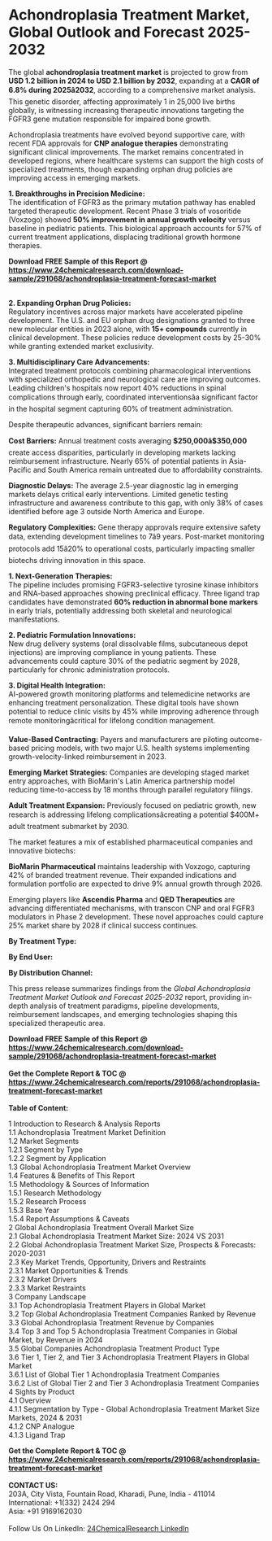 <h1>Achondroplasia Treatment Market, Global Outlook and Forecast 2025-2032</h1><p>The global <strong>achondroplasia treatment market</strong> is projected to grow from <strong>USD 1.2 billion in 2024 to USD 2.1 billion by 2032</strong>, expanding at a <strong>CAGR of 6.8% during 2025â2032</strong>, according to a comprehensive market analysis. This genetic disorder, affecting approximately 1 in 25,000 live births globally, is witnessing increasing therapeutic innovations targeting the FGFR3 gene mutation responsible for impaired bone growth.</p><p>Achondroplasia treatments have evolved beyond supportive care, with recent FDA approvals for <strong>CNP analogue therapies</strong> demonstrating significant clinical improvements. The market remains concentrated in developed regions, where healthcare systems can support the high costs of specialized treatments, though expanding orphan drug policies are improving access in emerging markets.</p><p><strong>1. Breakthroughs in Precision Medicine:</strong><br>
The identification of FGFR3 as the primary mutation pathway has enabled targeted therapeutic development. Recent Phase 3 trials of vosoritide (Voxzogo) showed <strong>50% improvement in annual growth velocity</strong> versus baseline in pediatric patients. This biological approach accounts for 57% of current treatment applications, displacing traditional growth hormone therapies.</p><div><b>Download FREE Sample of this Report @ 
            <a href="https://www.24chemicalresearch.com/download-sample/291068/achondroplasia-treatment-forecast-market">
            https://www.24chemicalresearch.com/download-sample/291068/achondroplasia-treatment-forecast-market</a></b></div><br><p><strong>2. Expanding Orphan Drug Policies:</strong><br>
Regulatory incentives across major markets have accelerated pipeline development. The U.S. and EU orphan drug designations granted to three new molecular entities in 2023 alone, with <strong>15+ compounds</strong> currently in clinical development. These policies reduce development costs by 25-30% while granting extended market exclusivity.</p><p><strong>3. Multidisciplinary Care Advancements:</strong><br>
Integrated treatment protocols combining pharmacological interventions with specialized orthopedic and neurological care are improving outcomes. Leading children's hospitals now report 40% reductions in spinal complications through early, coordinated interventionsâa significant factor in the hospital segment capturing 60% of treatment administration.</p><p>Despite therapeutic advances, significant barriers remain:</p><p><strong>Cost Barriers:</strong> Annual treatment costs averaging <strong>$250,000â$350,000</strong> create access disparities, particularly in developing markets lacking reimbursement infrastructure. Nearly 65% of potential patients in Asia-Pacific and South America remain untreated due to affordability constraints.</p><p><strong>Diagnostic Delays:</strong> The average 2.5-year diagnostic lag in emerging markets delays critical early interventions. Limited genetic testing infrastructure and awareness contribute to this gap, with only 38% of cases identified before age 3 outside North America and Europe.</p><p><strong>Regulatory Complexities:</strong> Gene therapy approvals require extensive safety data, extending development timelines to 7â9 years. Post-market monitoring protocols add 15â20% to operational costs, particularly impacting smaller biotechs driving innovation in this space.</p><p><strong>1. Next-Generation Therapies:</strong><br>
The pipeline includes promising FGFR3-selective tyrosine kinase inhibitors and RNA-based approaches showing preclinical efficacy. Three ligand trap candidates have demonstrated <strong>60% reduction in abnormal bone markers</strong> in early trials, potentially addressing both skeletal and neurological manifestations.</p><p><strong>2. Pediatric Formulation Innovations:</strong><br>
New drug delivery systems (oral dissolvable films, subcutaneous depot injections) are improving compliance in young patients. These advancements could capture 30% of the pediatric segment by 2028, particularly for chronic administration protocols.</p><p><strong>3. Digital Health Integration:</strong><br>
AI-powered growth monitoring platforms and telemedicine networks are enhancing treatment personalization. These digital tools have shown potential to reduce clinic visits by 45% while improving adherence through remote monitoringâcritical for lifelong condition management.</p><p><strong>Value-Based Contracting:</strong> Payers and manufacturers are piloting outcome-based pricing models, with two major U.S. health systems implementing growth-velocity-linked reimbursement in 2023.</p><p><strong>Emerging Market Strategies:</strong> Companies are developing staged market entry approaches, with BioMarin's Latin America partnership model reducing time-to-access by 18 months through parallel regulatory filings.</p><p><strong>Adult Treatment Expansion:</strong> Previously focused on pediatric growth, new research is addressing lifelong complicationsâcreating a potential $400M+ adult treatment submarket by 2030.</p><p>The market features a mix of established pharmaceutical companies and innovative biotechs:</p><p><strong>BioMarin Pharmaceutical</strong> maintains leadership with Voxzogo, capturing 42% of branded treatment revenue. Their expanded indications and formulation portfolio are expected to drive 9% annual growth through 2026.</p><p>Emerging players like <strong>Ascendis Pharma</strong> and <strong>QED Therapeutics</strong> are advancing differentiated mechanisms, with transcon CNP and oral FGFR3 modulators in Phase 2 development. These novel approaches could capture 25% market share by 2028 if clinical success continues.</p><p><strong>By Treatment Type:</strong></p><p><strong>By End User:</strong></p><p><strong>By Distribution Channel:</strong></p><p>This press release summarizes findings from the <em>Global Achondroplasia Treatment Market Outlook and Forecast 2025-2032</em> report, providing in-depth analysis of treatment paradigms, pipeline developments, reimbursement landscapes, and emerging technologies shaping this specialized therapeutic area.</p><div><b>Download FREE Sample of this Report @ 
            <a href="https://www.24chemicalresearch.com/download-sample/291068/achondroplasia-treatment-forecast-market">
            https://www.24chemicalresearch.com/download-sample/291068/achondroplasia-treatment-forecast-market</a></b></div><br><div><b>Get the Complete Report & TOC @ 
            <a href="https://www.24chemicalresearch.com/reports/291068/achondroplasia-treatment-forecast-market">
            https://www.24chemicalresearch.com/reports/291068/achondroplasia-treatment-forecast-market</a></b></div><br>
            <b>Table of Content:</b><p>1 Introduction to Research & Analysis Reports<br />
 1.1 Achondroplasia Treatment Market Definition<br />
 1.2 Market Segments<br />
 1.2.1 Segment by Type<br />
 1.2.2 Segment by Application<br />
 1.3 Global Achondroplasia Treatment Market Overview<br />
 1.4 Features & Benefits of This Report<br />
 1.5 Methodology & Sources of Information<br />
 1.5.1 Research Methodology<br />
 1.5.2 Research Process<br />
 1.5.3 Base Year<br />
 1.5.4 Report Assumptions & Caveats<br />
2 Global Achondroplasia Treatment Overall Market Size<br />
 2.1 Global Achondroplasia Treatment Market Size: 2024 VS 2031<br />
 2.2 Global Achondroplasia Treatment Market Size, Prospects & Forecasts: 2020-2031<br />
 2.3 Key Market Trends, Opportunity, Drivers and Restraints<br />
 2.3.1 Market Opportunities & Trends<br />
 2.3.2 Market Drivers<br />
 2.3.3 Market Restraints<br />
3 Company Landscape<br />
 3.1 Top Achondroplasia Treatment Players in Global Market<br />
 3.2 Top Global Achondroplasia Treatment Companies Ranked by Revenue<br />
 3.3 Global Achondroplasia Treatment Revenue by Companies<br />
 3.4 Top 3 and Top 5 Achondroplasia Treatment Companies in Global Market, by Revenue in 2024<br />
 3.5 Global Companies Achondroplasia Treatment Product Type<br />
 3.6 Tier 1, Tier 2, and Tier 3 Achondroplasia Treatment Players in Global Market<br />
 3.6.1 List of Global Tier 1 Achondroplasia Treatment Companies<br />
 3.6.2 List of Global Tier 2 and Tier 3 Achondroplasia Treatment Companies<br />
4 Sights by Product<br />
 4.1 Overview<br />
 4.1.1 Segmentation by Type - Global Achondroplasia Treatment Market Size Markets, 2024 & 2031<br />
 4.1.2 CNP Analogue<br />
 4.1.3 Ligand Trap<br />
</p><div><b>Get the Complete Report & TOC @ 
            <a href="https://www.24chemicalresearch.com/reports/291068/achondroplasia-treatment-forecast-market">
            https://www.24chemicalresearch.com/reports/291068/achondroplasia-treatment-forecast-market</a></b></div><br><b>CONTACT US:</b><br>
            203A, City Vista, Fountain Road, Kharadi, Pune, India - 411014<br>
            International: +1(332) 2424 294<br>
            Asia: +91 9169162030 <br><br>
            Follow Us On LinkedIn: <a href="https://www.linkedin.com/company/24chemicalresearch/">24ChemicalResearch LinkedIn</a>